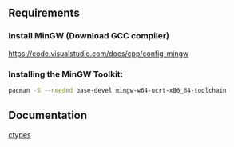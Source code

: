 ## Requirements

### Install MinGW (Download GCC compiler)
https://code.visualstudio.com/docs/cpp/config-mingw

### Installing the MinGW Toolkit:
```sh 
pacman -S --needed base-devel mingw-w64-ucrt-x86_64-toolchain
```

## Documentation
[ctypes](https://docs.python.org/3/library/ctypes.html)